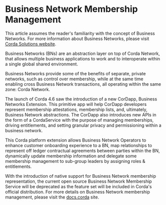 # Business Network Membership Management

This article assumes the reader's familiarity with the concept of Business Networks. For more information 
about Business Networks, please visit [Corda Solutions website](https://solutions.corda.net/business-networks/intro.html). 

Business Networks (BNs) are an abstraction layer on top of Corda Network, that allows multiple business applications to work 
and to interoperate within a single global shared environment.

Business Networks provide some of the benefits of separate, private networks, such as control over membership, while at the same time enabling cross Business Network transactions, all operating within the same zone: Corda Network. 

The launch of Corda 4.6 saw the introduction of a new CorDapp, Business Networks Extension. This  primitive app will help CorDapp developers represent membership attestations, membership lists, and, ultimately, Business Network abstractions. The CorDapp also introduces new APIs in the form of a CordaService with the purpose of managing memberships, driving entitlements, and setting granular privacy and permissioning within a business network.

This Corda platform extension allows Business Network Operators to enhance customer onboarding experience to a BN, map relationships to represent off ledger contractual agreements between parties within the BN, dynamically update membership information and delegate some membership management  to sub-group leaders by assigning roles & entitlements. 

With the introduction of native support for Business Network membership representation, the current open source Business Network Membership Service will be deprecated as the feature set will be included in Corda's official distribution. For more details on Business Network membership management, please visit the  [docs.corda](https://docs.corda.net/docs/corda-os/4.6/business-network-membership.html) site.
